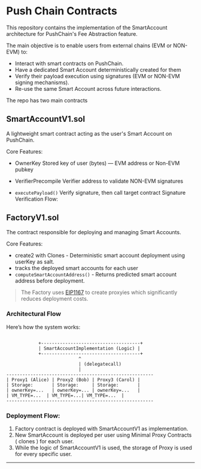 # Push Chain Contracts
This repository contains the implementation of the SmartAccount architecture for PushChain's Fee Abstraction feature.

The main objective is to enable users from external chains (EVM or NON-EVM) to:

* Interact with smart contracts on PushChain.
* Have a dedicated Smart Account deterministically created for them
* Verify their payload execution using signatures (EVM or NON-EVM signing mechanisms).
* Re-use the same Smart Account across future interactions.

The repo has two main contracts

## SmartAccountV1.sol
A lightweight smart contract acting as the user's Smart Account on PushChain.

Core Features:
* OwnerKey	Stored key of user (bytes) — EVM address or Non-EVM pubkey

* VerifierPrecompile	Verifier address to validate NON-EVM signatures

* `executePayload()`	Verify signature, then call target contract
Signature Verification Flow:


## FactoryV1.sol
The contract responsible for deploying and managing Smart Accounts.

Core Features:
* create2 with Clones - Deterministic smart account deployment using userKey as salt.
* tracks the deployed smart accounts for each user
* `computeSmartAccountAddress()` - Returns predicted smart account address before deployment.

> The Factory uses [EIP1167](https://eips.ethereum.org/EIPS/eip-1167) to create proxyies which significantly reduces deployment costs.

### Architectural Flow
Here’s how the system works:

```

            +-------------------------------------+
            | SmartAccountImplementation (Logic) |
            +-------------------------------------+
                           ^
                           | (delegatecall)
                           |
-------------------------------------------------------
| Proxy1 (Alice) | Proxy2 (Bob) | Proxy3 (Carol) |
| Storage:       | Storage:     | Storage:       |
| ownerKey=...   | ownerKey=... | ownerKey=...   |
| VM_TYPE=...  | VM_TYPE=...| VM_TYPE=...  |
-------------------------------------------------------
```

### Deployment Flow:
1. Factory contract is deployed with SmartAccountV1 as implementation.
2. New SmartAccount is deployed per user using Minimal Proxy Contracts ( clones ) for each user.
3. While the logic of SmartAccountV1 is used, the storage of Proxy is used for every specific user.

---
